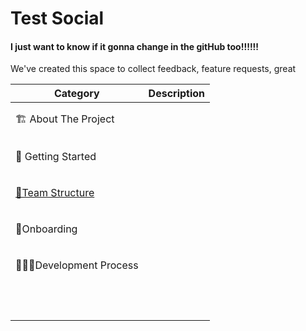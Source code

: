 # Test Social

#### I just want to know if it gonna change in the gitHub too!!!!!!



We've created this space to collect feedback, feature requests, great

| Category                                   | Description |
| ------------------------------------------ | ----------- |
| 🏗 About The Project                       | <p><br></p> |
| 🎉 Getting Started                         | <p><br></p> |
| [👥Team Structure](social-network/team.md) | <p><br></p> |
| 💁Onboarding                               | <p><br></p> |
| 👩🏻‍💻Development Process                 | <p><br></p> |
| <p><br></p>                                | <p><br></p> |
